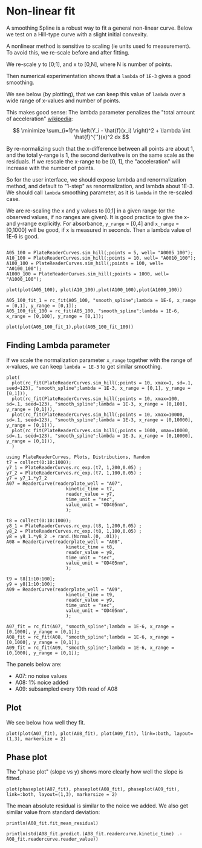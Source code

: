 # Non-linear fit

A smoothing Spline is a robust way to fit a general non-linear curve.
Below we test on a Hill-type curve with a slight initial convexity.

A nonlinear method is sensitive to scaling (ie units used fo measurement).
To avoid this, we re-scale before and after fitting.

We re-scale y to [0;1], and x to [0,N], where N is number of points.

Then numerical experimentation shows that a `lambda` of `1E-3` gives a good smoothing.

We see below (by plotting), that we can keep this value of `lambda` over a wide range of x-values and number of points.

This makes good sense: The lambda parameter penalizes the "total amount of acceleration" [wikipedia](https://en.wikipedia.org/wiki/Smoothing_spline):

$$
\minimize \sum_{i=1}^n \left(Y_i - \hat{f}(x_i) \right)^2 + \lambda \int \hat{f}^{''}(x)^2 dx
$$

By re-normalizing such that the x-difference between all points are about 1, and the total y-range is 1, the second derivative is on the same scale as the residuals.
If we rescale the x-range to be [0, 1], the "acceleration" will increase with the number of points.

So for the user interface, we should expose lambda and renormalization method, and default to "1-step" as renormalization, and lambda about 1E-3.
We should call `lambda` smoothing parameter, as it is `lambda` in the re-scaled case.


We are re-scaling the x and y values to [0,1] in a given range (or the observed values, if no ranges are given).
It is good practice to give the x- and y-range explicitly.
For absorbance, `y_range` = [0,4] and `x_range` = [0,1000] will be good, if x is measured in seconds.
Then a lambda value of 1E-6 is good.

```@example nnfit1

A05_100 = PlateReaderCurves.sim_hill(;points = 5, well= "A0005_100");
A10_100 = PlateReaderCurves.sim_hill(;points = 10, well= "A0010_100");
A100_100 = PlateReaderCurves.sim_hill(;points = 100, well= "A0100_100");
A1000_100 = PlateReaderCurves.sim_hill(;points = 1000, well= "A1000_100");

plot(plot(A05_100), plot(A10_100),plot(A100_100),plot(A1000_100))

A05_100_fit_1 = rc_fit(A05_100, "smooth_spline";lambda = 1E-6, x_range = [0,1], y_range = [0,1]);
A05_100_fit_100 = rc_fit(A05_100, "smooth_spline";lambda = 1E-6, x_range = [0,100], y_range = [0,1]);

plot(plot(A05_100_fit_1),plot(A05_100_fit_100))

```
## Finding Lambda parameter

If we scale the normalization parameter `x_range` together with the range of x-values, we can keep `lambda = 1E-3` to get similar smoothing. 

```@example
plot(
  plot(rc_fit(PlateReaderCurves.sim_hill(;points = 10, xmax=1, sd=.1, seed=123), "smooth_spline";lambda = 1E-3, x_range = [0,1], y_range = [0,1])),
  plot(rc_fit(PlateReaderCurves.sim_hill(;points = 10, xmax=100, sd=.1, seed=123), "smooth_spline";lambda = 1E-3, x_range = [0,100], y_range = [0,1])),
  plot(rc_fit(PlateReaderCurves.sim_hill(;points = 10, xmax=10000, sd=.1, seed=123), "smooth_spline";lambda = 1E-3, x_range = [0,10000], y_range = [0,1])),
  plot(rc_fit(PlateReaderCurves.sim_hill(;points = 1000, xmax=10000, sd=.1, seed=123), "smooth_spline";lambda = 1E-3, x_range = [0,10000], y_range = [0,1])),
  )
```


```@example nnfit
using PlateReaderCurves, Plots, Distributions, Random
t7 = collect(0:10:1000);
y7_1 = PlateReaderCurves.rc_exp.(t7, 1,200,0.05) ;
y7_2 = PlateReaderCurves.rc_exp.(t7, 1,100,0.05) ;
y7 = y7_1.*y7_2 
A07 = ReaderCurve(readerplate_well = "A07",
                      kinetic_time = t7,
                      reader_value = y7,
                      time_unit = "sec",
                      value_unit = "OD405nm",
                      );

t8 = collect(0:10:1000);
y8_1 = PlateReaderCurves.rc_exp.(t8, 1,200,0.05) ;
y8_2 = PlateReaderCurves.rc_exp.(t8, 1,100,0.05) ;
y8 = y8_1.*y8_2 .+ rand.(Normal.(0, .01));
A08 = ReaderCurve(readerplate_well = "A08",
                      kinetic_time = t8,
                      reader_value = y8,
                      time_unit = "sec",
                      value_unit = "OD405nm",
                      );

t9 = t8[1:10:100];
y9 = y8[1:10:100];
A09 = ReaderCurve(readerplate_well = "A09",
                      kinetic_time = t9,
                      reader_value = y9,
                      time_unit = "sec",
                      value_unit = "OD405nm",
                      );

A07_fit = rc_fit(A07, "smooth_spline";lambda = 1E-6, x_range = [0,1000], y_range = [0,1]);
A08_fit = rc_fit(A08, "smooth_spline";lambda = 1E-6, x_range = [0,1000], y_range = [0,1]);
A09_fit = rc_fit(A09, "smooth_spline";lambda = 1E-6, x_range = [0,1000], y_range = [0,1]);
```

The panels below are: 
* A07: no noise values
* A08: 1% noice added
* A09: subsampled every 10th read of A08


## Plot

We see below how well they fit.

```@example nnfit
plot(plot(A07_fit), plot(A08_fit), plot(A09_fit), link=:both, layout=(1,3), markersize = 2)
```

## Phase plot

The "phase plot" (slope vs y) shows more clearly how well the slope is fitted.


```@example nnfit
plot(phaseplot(A07_fit), phaseplot(A08_fit), phaseplot(A09_fit), link=:both, layout=(1,3), markersize = 2)
```

The mean absolute residual is similar to the noice we added.
We also get similar value from standard deviation:

```@example nnfit
println(A08_fit.fit_mean_residual)

println(std(A08_fit.predict.(A08_fit.readercurve.kinetic_time) .- A08_fit.readercurve.reader_value))
```
